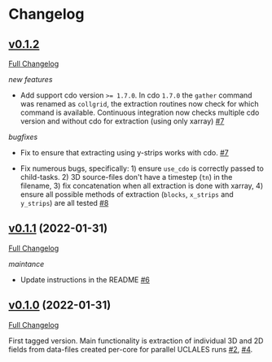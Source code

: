 # Changelog


## [v0.1.2](https://github.com/leifdenby/uclales-utils/tree/v0.1.2)

[Full Changelog](https://github.com/convml/convml_tt/compare/v0.1.2...v0.1.1)

*new features*

- Add support cdo version `>= 1.7.0`. In cdo `1.7.0` the `gather` command was
  renamed as `collgrid`, the extraction routines now check for which command is
  available. Continuous integration now checks multiple cdo version and without
  cdo for extraction (using only xarray)
  [\#7](https://github.com/leifdenby/uclales-utils/pull/7)

*bugfixes*

- Fix to ensure that extracting using y-strips works with cdo.
  [\#7](https://github.com/leifdenby/uclales-utils/pull/7)

- Fix numerous bugs, specifically: 1) ensure `use_cdo` is correctly passed to
  child-tasks. 2) 3D source-files don't have a timestep (`tn`) in the filename,
  3) fix concatenation when all extraction is done with xarray, 4) ensure all
  possible methods of extraction (`blocks`, `x_strips` and `y_strips`) are all
  tested [\#8](https://github.com/leifdenby/uclales-utils/pull/8)


## [v0.1.1](https://github.com/leifdenby/uclales-utils/tree/v0.1.1) (2022-01-31)

[Full Changelog](https://github.com/convml/convml_tt/compare/v0.1.1...v0.1.0)

*maintance*

- Update instructions in the README [\#6](https://github.com/leifdenby/uclales-utils/pull/6)


## [v0.1.0](https://github.com/leifdenby/uclales-utils/tree/v0.1.0) (2022-01-31)

[Full Changelog](https://github.com/convml/convml_tt/compare/...v0.1.0)

First tagged version. Main functionality is extraction of individual 3D and 2D
fields from data-files created per-core for parallel UCLALES runs
[\#2](https://github.com/leifdenby/uclales-utils/pull/2),
[\#4](https://github.com/leifdenby/uclales-utils/pull/4).
